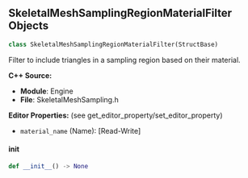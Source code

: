 ## SkeletalMeshSamplingRegionMaterialFilter Objects

```python
class SkeletalMeshSamplingRegionMaterialFilter(StructBase)
```

Filter to include triangles in a sampling region based on their material.

**C++ Source:**

- **Module**: Engine
- **File**: SkeletalMeshSampling.h

**Editor Properties:** (see get_editor_property/set_editor_property)

- ``material_name`` (Name):  [Read-Write]

<a id="unreal.SkeletalMeshSamplingRegionMaterialFilter.__init__"></a>

#### __init__

```python
def __init__() -> None
```

<a id="unreal.SkeletalMeshSamplingRegionBoneFilter"></a>